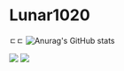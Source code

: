 # Lunar1020
ㄷㄷ
![Anurag's GitHub stats](https://github-readme-stats.vercel.app/api?username=Lunar1020&&show_icons=true&theme=tokyonight)

![](https://img.shields.io/badge/Language-python-brightgreen&logo=#3776AB&logoColor=#000000)  ![](https://img.shields.io/github/followers/Lunar1020?style=social)
